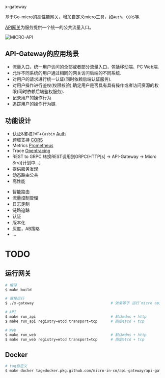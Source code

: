 x-gateway

基于Go-micro的高性能网关，增加自定义micro工具，如`Auth`、`CORS`等.

[API​​网关](http://microservices.io/patterns/apigateway.html)为服务提供一个统一的公共流量入口。

![MICRO-API](docs/micro-api.png)

## API-Gateway的应用场景

+ 流量入口，统一用户访问的全部或者部分流量入口，包括移动端、PC Web端.
+ 允许不同系统的用户通过相同的网关访问后端的不同系统.
+ 对用户的请求进行统一认证(同时依赖后端认证服务).
+ 对用户操作进行鉴权(权限校验),确定用户是否具有具有操作或者访问资源的权限(同时依赖后端鉴权服务).
+ 记录用户的操作行为.
+ 追踪用户的操作行为链.

## 功能设计

+ 认证&鉴权`JWT`+`Casbin` [Auth](/pkg/plugin/micro/auth)
+ 跨域支持 [CORS](/pkg/plugin/micro/cors)
+ Metrics [Prometheus](/pkg/plugin/micro/metrics)
+ Trace [Opentracing](/pkg/plugin/micro/trace/opentracing)
+ REST to GRPC 转换REST调用到GRPC(HTTP[s] -> API-Gateway -> Micro Srv)[计划中...]
+ 提供服务发现
+ 动态路由公共
+ 高性能
- 智能路由
- 流量控制管理
- 日志定制
- 链路追踪
- 认证
- 版本化
- 灰度，AB策略
- ...

# TODO

## 运行网关

```bash
# 编译
$ make build

# 直接运行
$ ./x-gateway                                   # 效果等于 运行`micro api` 

# API
$ make run_api                                  # 默认mdns + http
$ make run_api registry=etcd transport=tcp      # 指定etcd + tcp

# Web
$ make run_web                                  # 默认mdns + http
$ make run_web registry=etcd transport=tcp      # 指定etcd + tcp
```

## Docker

```bash
# tag自定义
$ make docker tag=docker.pkg.github.com/micro-in-cn/api-gateway/api-gateway:v1.15.0
```

